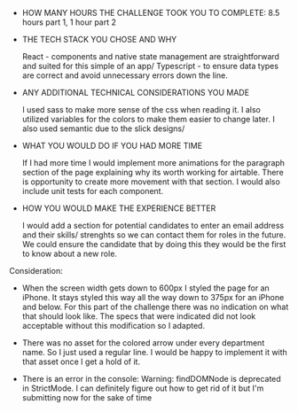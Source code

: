 - HOW MANY HOURS THE CHALLENGE TOOK YOU TO COMPLETE: 8.5 hours part 1, 1 hour part 2

- THE TECH STACK YOU CHOSE AND WHY

  React - components and native state management are straightforward and suited for this simple of an app/
  Typescript - to ensure data types are correct and avoid unnecessary errors down the line.

- ANY ADDITIONAL TECHNICAL CONSIDERATIONS YOU MADE

  I used sass to make more sense of the css when reading it. I also utilized variables for the colors to make them easier to change later. I also used semantic due to the slick designs/

- WHAT YOU WOULD DO IF YOU HAD MORE TIME

  If I had more time I would implement more animations for the paragraph section of the page explaining why its worth working for airtable. There is opportunity to create more movement with that section. I would also include unit tests for each component.

- HOW YOU WOULD MAKE THE EXPERIENCE BETTER

  I would add a section for potential candidates to enter an email address and their skills/ strenghts so we can contact them for roles in the future. We could ensure the candidate that by doing this they would be the first to know about a new role.

Consideration:

- When the screen width gets down to 600px I styled the page for an iPhone. It stays styled
  this way all the way down to 375px for an iPhone and below. For this part of the challenge there was no indication on what that should look like. The specs that were indicated did not look acceptable without this modification so I adapted.

- There was no asset for the colored arrow under every department name. So I just used a
  regular line. I would be happy to implement it with that asset once I get a hold of it.

- There is an error in the console: Warning: findDOMNode is deprecated in StrictMode.
  I can definitely figure out how to get rid of it but I'm submitting now for the sake of time
